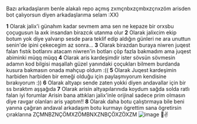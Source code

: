 Bazı arkadaşlarım benle alakalı repo açmış zxmçnbxzçmbxzçnxzöm arisden bot çalıyorsun diyen arkadaşlarıma selam :XX)

**1** Olarak jalix'i günahım kadar sevmem ama sen ne kepaze bir orxsbu çoçugusun la axk insandan birazcık utanma olur
**2** Olarak jalixcim ekip botum yok diye yalvarıp sesde para teklif edip aldığın günleri ne ara unuttun senin'de ipini çekecegim az sonra...
**3** Olarak birazdan buraya niwren juqest falan fıstık botlarını atacam niwren'in botları çöp fazla bakmadım ama juqest abiminki müqq müqq
**4** Olarak aris kardeşimdir ister sövsün sövmesin adamın kod bilgisi maşallah güzel yanındaki çoçukları bilmem burdanda kusura bakmasın onada mahçup oldum :((
**5** Olarak Juqest kardeşimin harbiden harbiden bir emeği olduğu için paylaşmıyorum kendisine bırakıyorum :))
**6** Olarak altyapı sende zaten yokki diyen andavallar için bir ss bıraktım aşşağıda
**7** Olarak arisin altyapılarınıda koydum sağda solda ratlı falan iyi forumlar Arisin bana attıkları jalix'inle orijinal sadece prim olmasın diye ravgar olanları aris yaptım!!
**8** Olarak daha botu çalıştırmaya bile beni yanına çağıran andaval arkadaşım botu kurmayı ögrettim sana ögretirsin çıraklarına ZÇMNBZNÇÖMXZÖMBNXZNBÇÖXZÖXZM
![image](https://cdn.discordapp.com/attachments/1008771823296581663/1071135621529223198/image.png)
👊✌️
